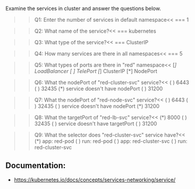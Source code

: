 Examine the services in cluster and answer the questions below.

>>Q1: Enter the number of services in default namespace<<
=== 1

>>Q2: What name of the service?<<
=== kubernetes

>>Q3: What type of the service?<<
=== ClusterIP



>>Q4: How many services are there in all namespaces<<
=== 5

>>Q5: What types of ports are there in "red" namespace<<
[*] LoadBalancer
[ ] TelePort
[*] ClusterIP
[*] NodePort 

>>Q6: What the nodePort of "red-cluster-svc" service?<<
( ) 6443
( ) 32435
(*) service doesn't have nodePort
( ) 31200

>>Q7: What the nodePort of "red-node-svc" service?<<
( ) 6443
( ) 32435
( ) service doesn't have nodePort
(*) 31200

>>Q8: What the targetPort of "red-lb-svc" service?<<
(*) 8000
( ) 32435
( ) service doesn't have targetPort
( ) 31200

>>Q9: What the selector does "red-cluster-svc" service have?<<
(*) app: red-pod
( ) run: red-pod
( ) app: red-cluster-svc
( ) run: red-cluster-svc


## Documentation:
- https://kubernetes.io/docs/concepts/services-networking/service/
